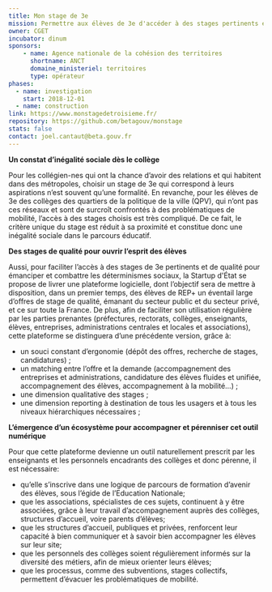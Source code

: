 ```yaml
---
title: Mon stage de 3e
mission: Permettre aux élèves de 3e d'accéder à des stages pertinents et de qualité visant à accompagner leur émancipation et combattre les déterminismes sociaux
owner: CGET
incubator: dinum
sponsors: 
    - name: Agence nationale de la cohésion des territoires
      shortname: ANCT
      domaine_ministeriel: territoires
      type: opérateur
phases:
  - name: investigation
    start: 2018-12-01
  - name: construction
link: https://www.monstagedetroisieme.fr/
repository: https://github.com/betagouv/monstage
stats: false
contact: joel.cantaut@beta.gouv.fr
---
```


**Un constat d’inégalité sociale dès le collège**

Pour les collégien-nes qui ont la chance d’avoir des relations et qui habitent dans des métropoles, choisir un stage de 3e qui correspond à leurs aspirations n’est souvent qu’une formalité.
En revanche, pour les élèves de 3e des collèges des quartiers de la politique de la ville (QPV), qui n’ont pas ces réseaux et sont de surcroît confrontés à des problématiques de mobilité, l’accès à des stages choisis est très compliqué. De ce fait, le critère unique du stage est réduit à sa proximité et constitue donc une inégalité sociale dans le parcours éducatif.

**Des stages de qualité pour ouvrir l’esprit des élèves**

Aussi, pour faciliter l’accès à des stages de 3e pertinents et de qualité pour émanciper et combattre les déterminismes sociaux, la Startup d'État se propose de livrer une plateforme logicielle, dont l’objectif sera de mettre à disposition, dans un premier temps, des élèves de REP+ un éventail large d’offres de stage de qualité, émanant du secteur public et du secteur privé, et ce sur toute la France.
De plus, afin de faciliter son utilisation régulière par les parties prenantes (préfectures, rectorats, collèges, enseignants, élèves, entreprises, administrations centrales et locales et associations), cette plateforme se distinguera d’une précédente version, grâce à:
- un souci constant d’ergonomie (dépôt des offres, recherche de stages, candidatures) ;
- un matching entre l’offre et la demande (accompagnement des entreprises et administrations, candidature des élèves fluides et unifiée, accompagnement des élèves, accompagnement à la mobilité…) ;
- une dimension qualitative des stages ;
- une dimension reporting à destination de tous les usagers et à tous les niveaux hiérarchiques nécessaires ;

**L’émergence d’un écosystème pour accompagner et pérenniser cet outil numérique**

Pour que cette plateforme devienne un outil naturellement prescrit par les enseignants et les personnels encadrants des collèges et donc pérenne, il est nécessaire:
- qu’elle s’inscrive dans une logique de parcours de formation d’avenir des élèves, sous l’égide de l’Education Nationale;
- que les associations, spécialistes de ces sujets, continuent à y être associées, grâce à leur travail d’accompagnement auprès des collèges, structures d’accueil, voire parents d’élèves;
- que les structures d’accueil, publiques et privées, renforcent leur capacité à bien communiquer et à savoir bien accompagner les élèves sur leur site;
- que les personnels des collèges soient régulièrement informés sur la diversité des métiers, afin de mieux orienter leurs élèves;
- que les processus, comme des subventions, stages collectifs, permettent d’évacuer les problématiques de mobilité.
